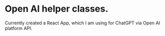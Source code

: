 # Open AI helper classes. 

Currently created a React App, which I am using for ChatGPT via Open AI platform API. 

